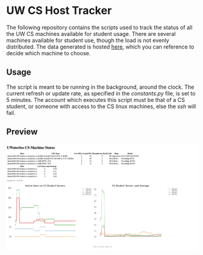 # UW CS Host Tracker
The following repository contains the scripts used to track the status of all the UW CS machines available for student usage.
There are several machines available for student use, though the load is not evenly distributed.
The data generated is hosted [here](http://csclub.uwaterloo.ca/~zfbharwa/uw_cs_host_tracker/), which you can reference to decide which machine to choose.

 ## Usage
 The script is meant to be running in the background, around the clock. The current refresh or update rate, as specified in the _constants.py_ file, 
 is set to 5 minutes. The account which executes this script must be that of a CS student, or someone with access to the CS linux machines, else the _ssh_ will fail.

 ## Preview

 ![image](/preview.png)
